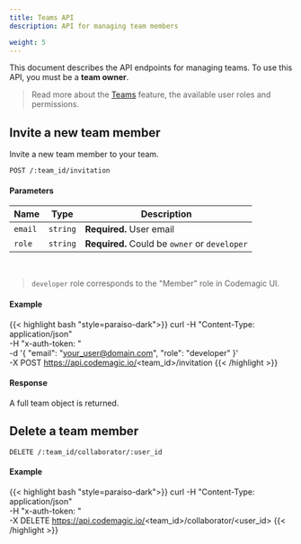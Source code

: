 ```yaml
---
title: Teams API
description: API for managing team members

weight: 5
---
```


This document describes the API endpoints for managing teams. To use this API, you must be a **team owner**.

>Read more about the [Teams](../getting-started/teams/) feature, the available user roles and permissions.

## Invite a new team member
Invite a new team member to your team.

`POST /:team_id/invitation`

#### Parameters

| **Name** | **Type** | **Description**                               |
|----------| -------- |-----------------------------------------------|
| `email`  | `string` | **Required.** User email                    |
| `role`   | `string` | **Required.** Could be `owner` or `developer` |

<br />

>`developer` role corresponds to the "Member" role in Codemagic UI.

#### Example

{{< highlight bash "style=paraiso-dark">}}
curl -H "Content-Type: application/json" \
     -H "x-auth-token: <API Token>" \
     -d '{
        "email": "your_user@domain.com",
        "role": "developer"
     }' \
     -X POST https://api.codemagic.io/<team_id>/invitation
{{< /highlight >}}

#### Response

A full team object is returned.

## Delete a team member

`DELETE /:team_id/collaborator/:user_id`

#### Example

{{< highlight bash "style=paraiso-dark">}}
curl -H "Content-Type: application/json" \
     -H "x-auth-token: <API Token>" \
     -X DELETE https://api.codemagic.io/<team_id>/collaborator/<user_id>
{{< /highlight >}}

